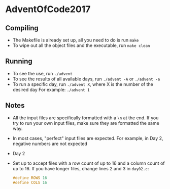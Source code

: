 # AdventOfCode2017


Compiling
-----
- The Makefile is already set up, all you need to do is run
	`make`
- To wipe out all the object files and the executable, run
	`make clean`

Running
-----
- To see the use, run
	`./advent`
- To see the results of all available days, run
	`./advent -A` or `./advent -a`
- To run a specific day, run
	`./advent X`, where X is the number of the desired day
	For example: `./advent 1`

Notes
-----
- All the input files are specifically formatted with a `\n` at the end. If you try to run your own input files, make sure they are formatted the same way.
- In most cases, "perfect" input files are expected. For example, in Day 2, negative numbers are not expected

- Day 2
 - Set up to accept files with a row count of up to 16 and a column count of up to 16. If you have longer files, change lines 2 and 3 in `day02.c`:
 	```c
 	#define ROWS 16
	#define COLS 16
	```